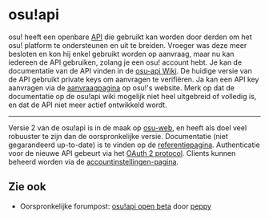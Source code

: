 # osu!api

osu! heeft een openbare [API](https://en.wikipedia.org/wiki/API) die gebruikt kan worden door derden om het osu! platform te ondersteunen en uit te breiden. Vroeger was deze meer besloten en kon hij enkel gebruikt worden op aanvraag, maar nu kan iedereen de API gebruiken, zolang je een osu! account hebt.
Je kan de documentatie van de API vinden in de [osu-api Wiki](https://github.com/ppy/osu-api/wiki). De huidige versie van de API gebruikt private keys om aanvragen te verifiëren. Ja kan een API key aanvragen via de [aanvraagpagina](https://osu.ppy.sh/p/api) op osu!'s website. Merk op dat de documentatie op de osu!api wiki mogelijk niet heel uitgebreid of volledig is, en dat de API niet meer actief ontwikkeld wordt. 

---

Versie 2 van de osu!api is in de maak op [osu-web](https://github.com/ppy/osu-web), en heeft als doel veel robuuster te zijn dan de oorspronkelijke versie. Documentatie (niet gegarandeerd up-to-date) is te vinden op de [referentiepagina](https://docs.ppy.sh).
Authenticatie voor de nieuwe API gebeurt via het [OAuth 2 protocol](https://oauth.net/2/). Clients kunnen beheerd worden via de [accountinstellingen-pagina](https://osu.ppy.sh/home/account/edit).

## Zie ook

- Oorspronkelijke forumpost: [osu!api open beta](https://osu.ppy.sh/community/forums/topics/141240) door [peppy](https://osu.ppy.sh/users/2)


